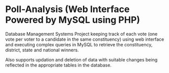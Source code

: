 # Poll-Analysis (Web Interface Powered by MySQL using PHP)
Database Management Systems Project keeping track of each vote (one vote per voter to a candidate in the same constituency) using web interface and executing complex queries in MySQL to retrieve the constituency, district, state and national winners.

Also supports updation and deletion of data with suitable changes being reflected in the appropriate tables in the database.
